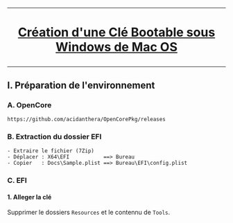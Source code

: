 --------------------------------------------------------------------------------------------------------------------------------------
# <p align='center'> [Création d'une Clé Bootable sous Windows de Mac OS](https://github.com/acidanthera/OpenCorePkg/releases)

--------------------------------------------------------------------------------------------------------------------------------------
## I. Préparation de l'environnement
### A. OpenCore
```
https://github.com/acidanthera/OpenCorePkg/releases
```

### B. Extraction du dossier EFI
```
- Extraire le fichier (7Zip)
- Déplacer : X64\EFI           ==> Bureau
- Copier   : Docs\Sample.plist ==> Bureau\EFI\config.plist
```



### C. EFI
#### 1. Alleger la clé
Supprimer le dossiers `Resources` et le contennu de `Tools`.





